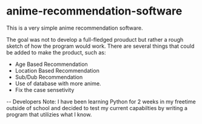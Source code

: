 # anime-recommendation-software
This is a very simple anime recommendation software.

The goal was not to develop a full-fledged prouduct but rather a rough sketch of how the program would work. 
There are several things that could be added to make the product, such as: 
- Age Based Recommendation
- Location Based Recommendation
- Sub/Dub Recommendation
- Use of database with more anime.
- Fix the case sensetivity

--
Developers Note:
I have been learning Python for 2 weeks in my freetime outside of school and decided to test my current capabilties by writing a program that utilizies what I know.
